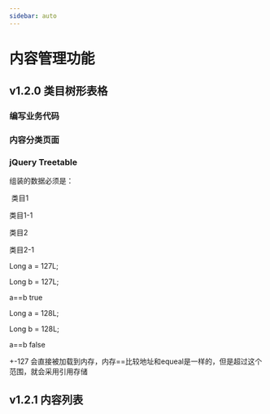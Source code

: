 ```yaml
---
sidebar: auto
---
```


# 内容管理功能

## v1.2.0 类目树形表格



### 编写业务代码



### 内容分类页面



### jQuery Treetable

组装的数据必须是：

​	类目1

类目1-1

类目2

类目2-1

Long a = 127L;

Long b = 127L;

a==b  true



Long a = 128L;

Long b = 128L;

a==b  false



+-127 会直接被加载到内存，内存==比较地址和equeal是一样的，但是超过这个范围，就会采用引用存储





## v1.2.1 内容列表





